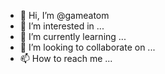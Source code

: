 - 👋 Hi, I’m @gameatom
- 👀 I’m interested in ...
- 🌱 I’m currently learning ...
- 💞️ I’m looking to collaborate on ...
- 📫 How to reach me ...

<!---
gameatom/gameatom is a ✨ special ✨ repository because its `README.md` (this file) appears on your GitHub profile.
You can click the Preview link to take a look at your changes.
--->
